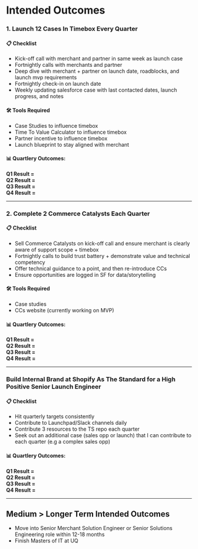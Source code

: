 # Intended Outcomes

### 1. Launch 12 Cases In Timebox Every Quarter
#### 📋 Checklist
- Kick-off call with merchant and partner in same week as launch case
- Fortnightly calls with merchants and partner
- Deep dive with merchant + partner on launch date, roadblocks, and launch mvp requirements
- Fortnightly check-in on launch date
- Weekly updating salesforce case with last contacted dates, launch progress, and notes

#### 🛠️ Tools Required
- Case Studies to influence timebox
- Time To Value Calculator to influence timebox
- Partner incentive to influence timebox
- Launch blueprint to stay aligned with merchant

#### 📊 Quartlery Outcomes:
**Q1 Result =** \
**Q2 Result =** \
**Q3 Result =** \
**Q4 Result =** 

---
 
### 2. Complete 2 Commerce Catalysts Each Quarter
#### 📋 Checklist
- Sell Commerce Catalysts on kick-off call and ensure merchant is clearly aware of support scope + timebox
- Fortnightly calls to build trust battery + demonstrate value and technical competency
- Offer technical guidance to a point, and then re-introduce CCs
- Ensure opportunities are logged in SF for data/storytelling

#### 🛠️ Tools Required
- Case studies
- CCs website (currently working on MVP)

#### 📊 Quartlery Outcomes:
**Q1 Result =** \
**Q2 Result =** \
**Q3 Result =** \
**Q4 Result =** 

---
 
### Build Internal Brand at Shopify As The Standard for a High Positive Senior Launch Engineer
#### 📋 Checklist
- Hit quarterly targets consistently
- Contribute to Launchpad/Slack channels daily
- Contribute 3 resources to the TS repo each quarter
- Seek out an additional case (sales opp or launch) that I can contribute to each quarter (e.g a complex sales opp)

#### 📊 Quartlery Outcomes:
**Q1 Result =** \
**Q2 Result =** \
**Q3 Result =** \
**Q4 Result =** 

---

## Medium > Longer Term Intended Outcomes
- Move into Senior Merchant Solution Engineer or Senior Solutions Engineering role within 12-18 months
- Finish Masters of IT at UQ


